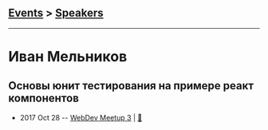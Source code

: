 ## [Events](../README.md) > [Speakers](../speakers.md)
---

# Иван Мельников

## Основы юнит тестирования на примере реакт компонентов
- 2017 Oct 28 -- [WebDev Meetup 3](https://www.youtube.com/watch?v=mweUWKmQz0E)  | [:notebook:](http://slides.com/oldgraff/deck#/)  
